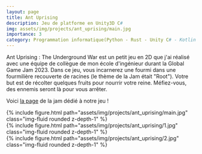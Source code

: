```yaml
---
layout: page
title: Ant Uprising
description: Jeu de platforme en Unity3D C#
img: assets/img/projects/ant_uprising/main.jpg
importance: 3
category: Programmation informatique(Python - Rust - Unity C# - Kotlin - SQLite3)
---
```


Ant Uprising : The Underground War est un petit jeu en 2D que j'ai réalisé avec une équipe de collègue de mon école d'ingénieur durant la Global Game Jam 2023. Dans ce jeu, vous incarnerez une fourmi dans une fourmilière recouverte de racines (le thème de la Jam était "Root"). Votre but est de récolter quelques fruits pour nourrir votre reine. Méfiez-vous, des ennemis seront là pour vous arrêter.

Voici [la page](https://globalgamejam.org/2023/games/ant-uprising-underground-war-1) de la jam dédié à notre jeu !

<div class="row">
    <div class="col-sm mt-3 mt-md-0">
        {% include figure.html path="assets/img/projects/ant_uprising/main.jpg" class="img-fluid rounded z-depth-1" %}
    </div>
    <div class="col-sm mt-3 mt-md-0">
        {% include figure.html path="assets/img/projects/ant_uprising/1.jpg" class="img-fluid rounded z-depth-1" %}
    </div>
    <div class="col-sm mt-3 mt-md-0">
        {% include figure.html path="assets/img/projects/ant_uprising/2.jpg" class="img-fluid rounded z-depth-1" %}
    </div>
</div>

